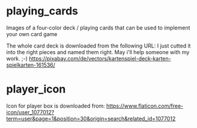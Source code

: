 # playing_cards

Images of a four-color deck / playing cards that can be used to implement your own card game

The whole card deck is downloaded from the following URL: I just cutted it into the right pieces and named them right. May i'll help someone with my work. ;-)
https://pixabay.com/de/vectors/kartenspiel-deck-karten-spielkarten-161536/

# player_icon

Icon for player box is downloaded from:
https://www.flaticon.com/free-icon/user_1077012?term=user&page=1&position=30&origin=search&related_id=1077012
